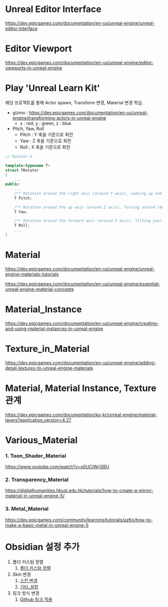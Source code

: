 
# Unreal Editor Interface

https://dev.epicgames.com/documentation/en-us/unreal-engine/unreal-editor-interface

# Editor Viewport

https://dev.epicgames.com/documentation/en-us/unreal-engine/editor-viewports-in-unreal-engine
# Play 'Unreal Learn Kit'

해당 프로젝트를 통해 Actor spawn, Transform 변경, Material 변경 학습.
- gizmo : https://dev.epicgames.com/documentation/en-us/unreal-engine/transforming-actors-in-unreal-engine
	- x : red, y : green, z : blue
- Pitch, Yaw, Roll
	- Pitch : Y 축을 기준으로 회전
	- Yaw : Z 축을 기준으로 회전
	- Roll : X 축을 기준으로 회전
```c++
// Rotator.h

template<typename T>
struct TRotator
{
	...
public:
	...
	/** Rotation around the right axis (around Y axis), Looking up and down (0=Straight Ahead, +Up, -Down) */
	T Pitch;

	/** Rotation around the up axis (around Z axis), Turning around (0=Forward, +Right, -Left)*/
	T Yaw;

	/** Rotation around the forward axis (around X axis), Tilting your head, (0=Straight, +Clockwise, -CCW) */
	T Roll;
	...
}
```
# Material

https://dev.epicgames.com/documentation/en-us/unreal-engine/unreal-engine-materials-tutorials

https://dev.epicgames.com/documentation/en-us/unreal-engine/essential-unreal-engine-material-concepts

# Material_Instance

https://dev.epicgames.com/documentation/en-us/unreal-engine/creating-and-using-material-instances-in-unreal-engine

# Texture_in_Material

https://dev.epicgames.com/documentation/en-us/unreal-engine/adding-detail-textures-to-unreal-engine-materials

# Material, Material Instance, Texture 관계

https://dev.epicgames.com/documentation/ko-kr/unreal-engine/material-layers?application_version=4.27

# Various_Material
### 1. Toon_Shader_Material

https://www.youtube.com/watch?v=qSUCiWrjSBU

### 2. Transparency_Material

https://digitalhumanities.hkust.edu.hk/tutorials/how-to-create-a-mirror-material-in-unreal-engine-5/

### 3. Metal_Material

https://dev.epicgames.com/community/learning/tutorials/azKo/how-to-make-a-basic-metal-in-unreal-engine-5

# Obsidian 설정 추가

1. 폴더 커스텀 정렬
	1. [폴더 커스텀 정렬](/Obsidian/폴더_커스텀_정렬.md)
2. Skin 변경
	1. [스킨 변경](/Obsidian/Skin_변경.md)
	2. [기타_설정](/Obsidian/기타_설정.md)
3. 링크 방식 변경
	1. [Github 링크 적용](/Obsidian/Github_웹사이트_상에서_링크.md)

